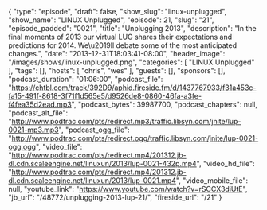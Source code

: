 {
  "type": "episode",
  "draft": false,
  "show_slug": "linux-unplugged",
  "show_name": "LINUX Unplugged",
  "episode": 21,
  "slug": "21",
  "episode_padded": "0021",
  "title": "Unplugging 2013",
  "description": "In the final moments of 2013 our virtual LUG shares their expectations and predictions for 2014. We\u2019ll debate some of the most anticipated changes.",
  "date": "2013-12-31T18:03:41-08:00",
  "header_image": "/images/shows/linux-unplugged.png",
  "categories": [
    "LINUX Unplugged"
  ],
  "tags": [],
  "hosts": [
    "chris",
    "wes"
  ],
  "guests": [],
  "sponsors": [],
  "podcast_duration": "01:06:00",
  "podcast_file": "https://chtbl.com/track/392D9/aphid.fireside.fm/d/1437767933/f31a453c-fa15-491f-8618-3f71f1d565e5/d9526de8-0860-46fa-a3fe-f4fea35d2ead.mp3",
  "podcast_bytes": 39987700,
  "podcast_chapters": null,
  "podcast_alt_file": "http://www.podtrac.com/pts/redirect.mp3/traffic.libsyn.com/jnite/lup-0021-mp3.mp3",
  "podcast_ogg_file": "http://www.podtrac.com/pts/redirect.ogg/traffic.libsyn.com/jnite/lup-0021-ogg.ogg",
  "video_file": "http://www.podtrac.com/pts/redirect.mp4/201312.jb-dl.cdn.scaleengine.net/linuxun/2013/lup-0021-432p.mp4",
  "video_hd_file": "http://www.podtrac.com/pts/redirect.mp4/201312.jb-dl.cdn.scaleengine.net/linuxun/2013/lup-0021.mp4",
  "video_mobile_file": null,
  "youtube_link": "https://www.youtube.com/watch?v=rSCCX3diUtE",
  "jb_url": "/48772/unplugging-2013-lup-21/",
  "fireside_url": "/21"
}

